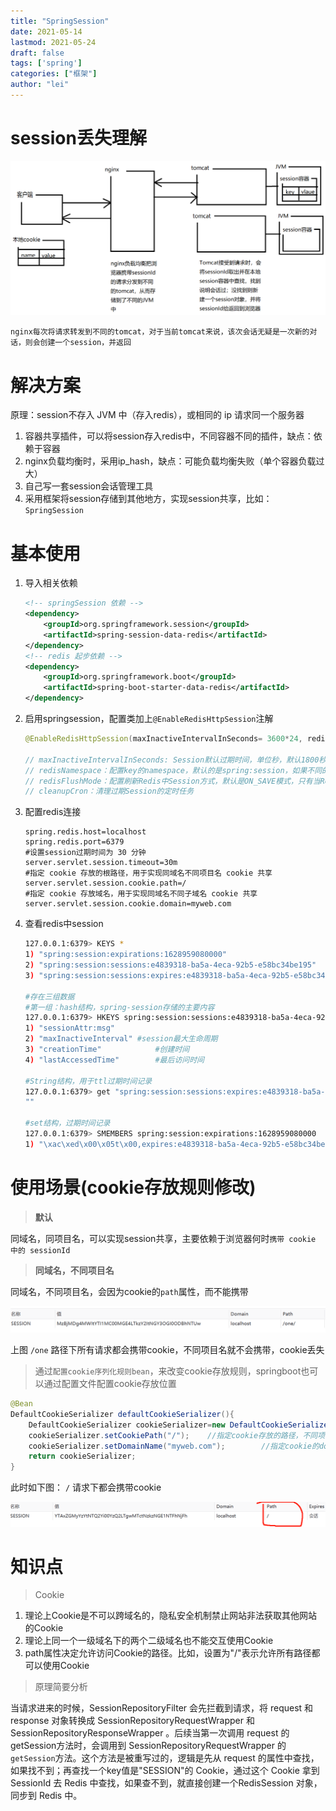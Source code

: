 ```yaml
---
title: "SpringSession"
date: 2021-05-14
lastmod: 2021-05-24
draft: false
tags: ['spring']
categories: ["框架"]
author: "lei"
---
```




# session丢失理解

![image-20210809092106886](images.assets/image-20210809092106886.png ':size=600*300')

`nginx每次将请求转发到不同的tomcat，对于当前tomcat来说，该次会话无疑是一次新的对话，则会创建一个session，并返回`

# 解决方案

原理：session不存入 JVM 中（存入redis），或相同的 ip 请求同一个服务器

1. 容器共享插件，可以将session存入redis中，不同容器不同的插件，缺点：依赖于容器
2. nginx负载均衡时，采用ip_hash，缺点：可能负载均衡失败（单个容器负载过大）
3. 自己写一套session会话管理工具
4. 采用框架将session存储到其他地方，实现session共享，比如：`SpringSession`

# 基本使用

1. 导入相关依赖

   ```xml
   <!-- springSession 依赖 -->
   <dependency>
       <groupId>org.springframework.session</groupId>
       <artifactId>spring-session-data-redis</artifactId>
   </dependency>
   <!-- redis 起步依赖 -->
   <dependency>
       <groupId>org.springframework.boot</groupId>
       <artifactId>spring-boot-starter-data-redis</artifactId>
   </dependency>
   ```

2. 启用springsession，配置类加上`@EnableRedisHttpSession`注解

   ```java
   @EnableRedisHttpSession(maxInactiveIntervalInSeconds= 3600*24, redisFlushMode = RedisFlushMode.ON_SAVE, redisNamespace = "aurora-web")
   
   // maxInactiveIntervalInSeconds: Session默认过期时间，单位秒，默认1800秒，使用 Redis Session 之后，原 Spring Boot 的 server.session.timeout 属性不再生效
   // redisNamespace：配置key的namespace，默认的是spring:session，如果不同的应用共用一个redis，应该为应用配置不同的namespace，这样才能区分这个Session是来自哪个应用的
   // redisFlushMode：配置刷新Redis中Session方式，默认是ON_SAVE模式，只有当Response提交后才会将Session提交到Redis,也可以配置成IMMEDIATE模式，即所有对Session的更改会立即更新到Redis
   // cleanupCron：清理过期Session的定时任务
   ```

3. 配置redis连接

   ```properties
   spring.redis.host=localhost
   spring.redis.port=6379
   #设置session过期时间为 30 分钟
   server.servlet.session.timeout=30m
   #指定 cookie 存放的根路径，用于实现同域名不同项目名 cookie 共享
   server.servlet.session.cookie.path=/
   #指定 cookie 存放域名，用于实现同域名不同子域名 cookie 共享
   server.servlet.session.cookie.domain=myweb.com
   ```

4. 查看redis中session

   ```bash
   127.0.0.1:6379> KEYS *
   1) "spring:session:expirations:1628959080000"
   2) "spring:session:sessions:e4839318-ba5a-4eca-92b5-e58bc34be195"
   3) "spring:session:sessions:expires:e4839318-ba5a-4eca-92b5-e58bc34be195"
   
   #存在三组数据
   #第一组：hash结构，spring-session存储的主要内容
   127.0.0.1:6379> HKEYS spring:session:sessions:e4839318-ba5a-4eca-92b5-e58bc34be195
   1) "sessionAttr:msg"
   2) "maxInactiveInterval"	#session最大生命周期
   3) "creationTime"			#创建时间
   4) "lastAccessedTime"		#最后访问时间
   
   #String结构，用于ttl过期时间记录
   127.0.0.1:6379> get "spring:session:sessions:expires:e4839318-ba5a-4eca-92b5-e58bc34be195"
   ""
   
   #set结构，过期时间记录
   127.0.0.1:6379> SMEMBERS spring:session:expirations:1628959080000
   1) "\xac\xed\x00\x05t\x00,expires:e4839318-ba5a-4eca-92b5-e58bc34be195"
   ```

# 使用场景(cookie存放规则修改)

> **默认**

同域名，同项目名，可以实现session共享，主要依赖于浏览器何时`携带 cookie 中的 sessionId`

> **同域名，不同项目名**

同域名，不同项目名，会因为cookie的`path`属性，而不能携带

![image-20210815011022120](images.assets/image-20210815011022120.png)

上图 `/one` 路径下所有请求都会携带cookie，不同项目名就不会携带，cookie丢失

> 通过`配置cookie序列化规则bean`，来改变cookie存放规则，springboot也可以通过配置文件配置cookie存放位置

```java
@Bean
DefaultCookieSerializer defaultCookieSerializer(){
    DefaultCookieSerializer cookieSerializer=new DefaultCookieSerializer();
    cookieSerializer.setCookiePath("/");	//指定cookie存放的路径，不同项目名cookie共享
    cookieSerializer.setDomainName("myweb.com");		//指定cookie的domain，不同子域名可以进行cookie共享
    return cookieSerializer;
}
```

此时如下图： `/` 请求下都会携带cookie

![image-20210815010914900](images.assets/image-20210815010914900.png)

# 知识点

> Cookie

1. 理论上Cookie是不可以跨域名的，隐私安全机制禁止网站非法获取其他网站的Cookie
2. 理论上同一个一级域名下的两个二级域名也不能交互使用Cookie
3. path属性决定允许访问Cookie的路径。比如，设置为"/"表示允许所有路径都可以使用Cookie

> 原理简要分析

当请求进来的时候，SessionRepositoryFilter 会先拦截到请求，将 request 和 response 对象转换成 SessionRepositoryRequestWrapper 和 SessionRepositoryResponseWrapper 。后续当第一次调用 request 的getSession方法时，会调用到 SessionRepositoryRequestWrapper 的`getSession`方法。这个方法是被重写过的，逻辑是先从 request 的属性中查找，如果找不到；再查找一个key值是"SESSION"的 Cookie，通过这个 Cookie 拿到 SessionId 去 Redis 中查找，如果查不到，就直接创建一个RedisSession 对象，同步到 Redis 中。
